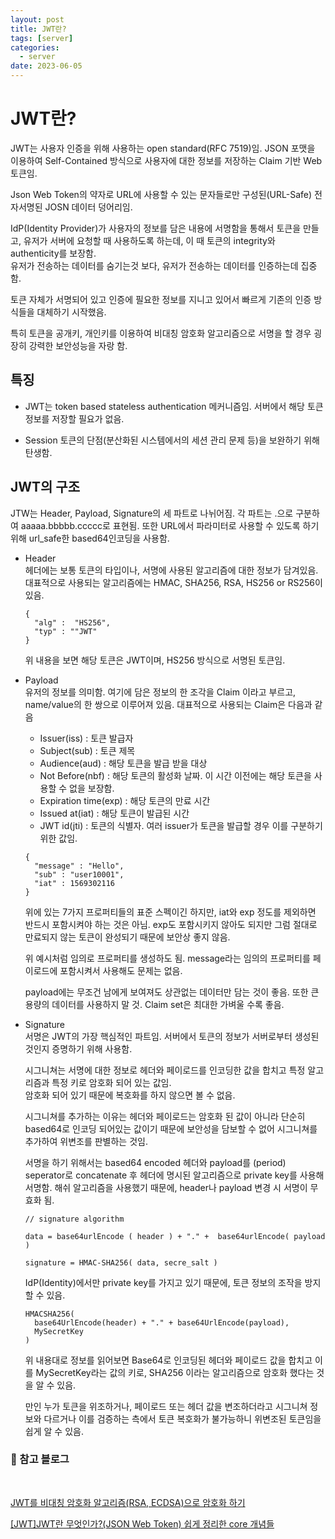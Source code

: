 ```yaml
---
layout: post
title: JWT란?
tags: [server]
categories:
  - server
date: 2023-06-05
---
```


# JWT란?

JWT는 사용자 인증을 위해 사용하는 open standard(RFC 7519)임. JSON 포맷을 이용하여 Self-Contained 방식으로 사용자에 대한 정보를 저장하는 Claim 기반 Web 토큰임.

Json Web Token의 약자로 URL에 사용할 수 있는 문자들로만 구성된(URL-Safe) 전자서명된 JOSN 데이터 덩어리임.

IdP(Identity Provider)가 사용자의 정보를 담은 내용에 서명함을 통해서 토큰을 만들고, 유저가 서버에 요청할 때 사용하도록 하는데, 이 때 토큰의 integrity와 authenticity를 보장함.  
유저가 전송하는 데이터를 숨기는것 보다, 유저가 전송하는 데이터를 인증하는데 집중함.

토큰 자체가 서명되어 있고 인증에 필요한 정보를 지니고 있어서 빠르게 기존의 인증 방식들을 대체하기 시작했음.

특히 토큰을 공개키, 개인키를 이용하여 비대칭 암호화 알고리즘으로 서명을 할 경우 굉장히 강력한 보안성능을 자랑 함.

## 특징

- JWT는 token based stateless authentication 메커니즘임. 서버에서 해당 토큰 정보를 저장할 필요가 없음.

- Session 토큰의 단점(분산화된 시스템에서의 세션 관리 문제 등)을 보완하기 위해 탄생함.

## JWT의 구조

JTW는 Header, Payload, Signature의 세 파트로 나뉘어짐. 각 파트는 .으로 구분하여 aaaaa.bbbbb.ccccc로 표현됨. 또한 URL에서 파라미터로 사용할 수 있도록 하기 위해 url_safe한 based64인코딩을 사용함.

- Header  
  헤더에는 보통 토큰의 타입이나, 서명에 사용된 알고리즘에 대한 정보가 담겨있음.  
  대표적으로 사용되는 알고리즘에는 HMAC, SHA256, RSA, HS256 or RS256이 있음.

  ```
  {
    "alg" :  "HS256",
    "typ" : ""JWT"
  }
  ```

  위 내용을 보면 해당 토큰은 JWT이며, HS256 방식으로 서명된 토큰임.

- Payload  
  유저의 정보를 의미함. 여기에 담은 정보의 한 조각을 Claim 이라고 부르고, name/value의 한 쌍으로 이루어져 있음. 대표적으로 사용되는 Claim은 다음과 같음

  - Issuer(iss) : 토큰 발급자
  - Subject(sub) : 토큰 제목
  - Audience(aud) : 해당 토큰을 발급 받을 대상
  - Not Before(nbf) : 해당 토큰의 활성화 날짜. 이 시간 이전에는 해당 토큰을 사용할 수 없을 보장함.
  - Expiration time(exp) : 해당 토큰의 만료 시간
  - Issued at(iat) : 해당 토큰이 발급된 시간
  - JWT id(jti) : 토큰의 식별자. 여러 issuer가 토큰을 발급할 경우 이를 구분하기 위한 값임.

  ```
  {
    "message" : "Hello",
    "sub" : "user10001",
    "iat" : 1569302116
  }
  ```

  위에 있는 7가지 프로퍼티들의 표준 스펙이긴 하지만, iat와 exp 정도를 제외하면 반드시 포함시켜야 하는 것은 아님. exp도 포함시키지 않아도 되지만 그럼 절대로 만료되지 않는 토큰이 완성되기 때문에 보안상 좋지 않음.

  위 예시처럼 임의로 프로퍼티를 생성하도 됨. message라는 임의의 프로퍼티를 페이로드에 포함시켜서 사용해도 문제는 없음.

  payload에는 무조건 남에게 보여져도 상관없는 데이터만 담는 것이 좋음. 또한 큰 용량의 데이터를 사용하지 말 것. Claim set은 최대한 가벼울 수록 좋음.

- Signature  
  서명은 JWT의 가장 핵심적인 파트임. 서버에서 토큰의 정보가 서버로부터 생성된 것인지 증명하기 위해 사용함.

  시그니쳐는 서명에 대한 정보로 헤더와 페이로드를 인코딩한 값을 합치고 특정 알고리즘과 특정 키로 암호화 되어 있는 값임.  
  암호화 되어 있기 때문에 복호화를 하지 않으면 볼 수 없음.

  시그니쳐를 추가하는 이유는 헤더와 페이로드는 암호화 된 값이 아니라 단순히 based64로 인코딩 되어있는 값이기 때문에 보안성을 담보할 수 없어 시그니쳐를 추가하여 위변조를 판별하는 것임.

  서명을 하기 위해서는 based64 encoded 헤더와 payload를 (period) seperator로 concatenate 후 헤더에 명시된 알고리즘으로 private key를 사용해 서명함. 해쉬 알고리즘을 사용했기 때문에, header나 payload 변경 시 서명이 무효화 됨.

  ```
  // signature algorithm

  data = base64urlEncode ( header ) + "." +  base64urlEncode( payload )

  signature = HMAC-SHA256( data, secre_salt )
  ```

  IdP(Identity)에서만 private key를 가지고 있기 때문에, 토큰 정보의 조작을 방지할 수 있음.

  ```
  HMACSHA256(
    base64UrlEncode(header) + "." + base64UrlEncode(payload),
    MySecretKey
  )
  ```

  위 내용대로 정보를 읽어보면 Base64로 인코딩된 헤더와 페이로드 값을 합치고 이를 MySecretKey라는 값의 키로, SHA256 이라는 알고리즘으로 암호화 했다는 것을 알 수 있음.

  만인 누가 토큰을 위조하거나, 페이로드 또는 헤더 값을 변조하더라고 시그니쳐 정보와 다르거나 이를 검증하는 측에서 토큰 복호화가 불가능하니 위변조된 토큰임을 쉽게 알 수 있음.

### 📌 참고 블로그

<br>

[JWT를 비대칭 암호화 알고리즘(RSA, ECDSA)으로 암호화 하기](https://velog.io/@wksh229/JWT%EB%A5%BC-RSA-%EC%95%8C%EA%B3%A0%EB%A6%AC%EC%A6%98%EC%9C%BC%EB%A1%9C-%EC%95%94%ED%98%B8%ED%99%94-%ED%95%98%EA%B8%B0)

[[JWT]JWT란 무엇인가?(JSON Web Token) 쉽게 정리한 core 개념들](https://etloveguitar.tistory.com/101)
